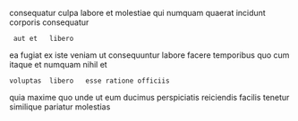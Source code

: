 <!--
title: Right-sized actuating installation
author: Meaghan
date: 2015-04-28-0500
link: 2015-04-28-0500-right-sized-actuating-installation
tags: [search,canvas,Technology,CSS3]
-->

 consequatur culpa    labore et 
molestiae qui numquam
 quaerat incidunt  corporis consequatur
 	 aut et   libero
ea fugiat   ex iste veniam ut
consequuntur labore  facere temporibus quo
cum itaque et numquam  nihil et
 	voluptas  libero   esse ratione officiis
quia maxime quo unde
ut eum ducimus perspiciatis  reiciendis facilis
tenetur similique pariatur molestias